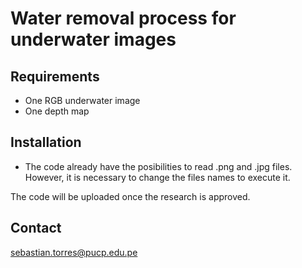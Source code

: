 # Water removal process for underwater images

## Requirements

- One RGB underwater image
- One depth map

## Installation
- The code already have the posibilities to read .png and .jpg files. However, it is necessary to change the files names to execute it.

The code will be uploaded once the research is approved.

## Contact

sebastian.torres@pucp.edu.pe
